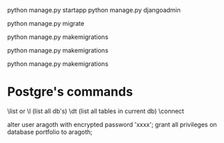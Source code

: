 python manage.py startapp <x>
python manage.py djangoadmin <x>

python manage.py migrate



python manage.py makemigrations 

python manage.py makemigrations 

python manage.py makemigrations 


# Postgre's commands

\list or \l (list all db's)
\dt (list all tables in current db)
\connect <database name>

alter user aragoth with encrypted password 'xxxx';
grant all privileges on database portfolio to aragoth;
